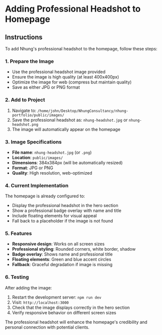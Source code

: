 # Adding Professional Headshot to Homepage

## Instructions

To add Nhung's professional headshot to the homepage, follow these steps:

### 1. Prepare the Image
- Use the professional headshot image provided
- Ensure the image is high quality (at least 400x400px)
- Optimize the image for web (compress but maintain quality)
- Save as either JPG or PNG format

### 2. Add to Project
1. Navigate to: `/home/john/Desktop/NhungConsultancy/nhung-portfolio/public/images/`
2. Save the professional headshot as: `nhung-headshot.jpg` or `nhung-headshot.png`
3. The image will automatically appear on the homepage

### 3. Image Specifications
- **File name**: `nhung-headshot.jpg` (or `.png`)
- **Location**: `public/images/`
- **Dimensions**: 384x384px (will be automatically resized)
- **Format**: JPG or PNG
- **Quality**: High resolution, web-optimized

### 4. Current Implementation
The homepage is already configured to:
- Display the professional headshot in the hero section
- Show a professional badge overlay with name and title
- Include floating elements for visual appeal
- Fall back to a placeholder if the image is not found

### 5. Features
- **Responsive design**: Works on all screen sizes
- **Professional styling**: Rounded corners, white border, shadow
- **Badge overlay**: Shows name and professional title
- **Floating elements**: Green and blue accent circles
- **Fallback**: Graceful degradation if image is missing

### 6. Testing
After adding the image:
1. Restart the development server: `npm run dev`
2. Visit: `http://localhost:3000`
3. Check that the image displays correctly in the hero section
4. Verify responsive behavior on different screen sizes

The professional headshot will enhance the homepage's credibility and personal connection with potential clients.
